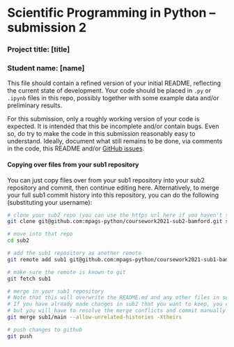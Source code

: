 # Scientific Programming in Python – submission 2

### Project title: [title]

### Student name: [name]
  
This file should contain a refined version of your initial README, reflecting the current state of development. Your code should be placed in `.py` or `.ipynb` files in this repo, possibly together with some example data and/or preliminary results.

For this submission, only a roughly working version of your code is expected. It is intended that this be incomplete and/or contain bugs. Even so, do try to make the code in this submission reasonably easy to understand. Ideally, document what still remains to be done, via comments in the code, this README and/or [GitHub issues](https://guides.github.com/features/issues/).

#### Copying over files from your sub1 repository

You can just copy files over from your sub1 repository into your sub2 repository and commit, then continue editing here. Alternatively, to merge your full sub1 commit history into this repository, you can do the following (substituting your username):
```sh
# clone your sub2 repo (you can use the https url here if you haven't set up ssh keys)
git clone git@github.com:mpags-python/coursework2021-sub2-bamford.git sub2

# move into that repo
cd sub2

# add the sub1 repository as another remote
git remote add sub1 git@github.com:mpags-python/coursework2021-sub1-bamford.git

# make sure the remote is known to git
git fetch sub1

# merge in your sub1 repository
# Note that this will overwrite the README.md and any other files in sub2 repo with the sub1 version.
# If you have already made changes in sub2 that you want to keep, you can leave off the -Xtheirs,
# but you will have to resolve the merge conflicts and commit manually
git merge sub1/main --allow-unrelated-histories -Xtheirs

# push changes to github
git push
```
